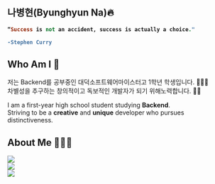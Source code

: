 ## 나병현(Byunghyun Na)🔥

<strong> 
  
```ruby
“Success is not an accident, success is actually a choice."

-Stephen Curry
``` 
</strong>

Who Am I 🤔
---
저는 Backend를 공부중인 대덕소프트웨어마이스터고 1학년 학생입니다. 👨🏽‍🎓 <br>
차별성을 추구하는 창의적이고 독보적인 개발자가 되기 위해노력합니다. ⛓️‍💥

I am a first-year high school student studying **Backend**. <br>
Striving to be a **creative** and **unique** developer who pursues distinctiveness.

About Me ⛹🏽‍♂️
---
<a href="https://velog.io/@bhyun08/posts" target="_blank">
<img src="https://img.shields.io/badge/공부한 내용을 velog에 정리하고 있습니다 📚-white?style=social&logo=velog&logoColor=#20C997">
</a>            
<br>
<a href="https://www.instagram.com/skrx.k/" target="_blank">
<img src="https://img.shields.io/badge/@skrx.k 인스타그램 아이디 입니다 📞-white?style=social&logo=instagram&logoColor=#E4405F">
</a>   
<br>
<a href="mailto:nbhyun0329@gmail.com" target="_blank">
<img src="https://img.shields.io/badge/nbhyun0329@gmail.com 이메일 주소입니다 📮-white?style=social&logo=gmail&logoColor=#EA4335F">
</a>       


